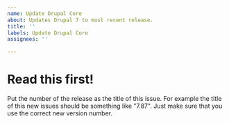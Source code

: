 ```yaml
---
name: Update Drupal Core
about: Updates Drupal 7 to most recent release.
title: ''
labels: Update Drupal Core
assignees: ''

---
```


# Read this first!
Put the number of the release as the title of this issue. For example the title of this new issues should be something like "7.87". Just make sure that you use the correct new version number.
